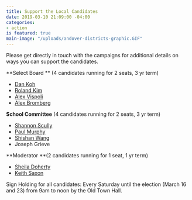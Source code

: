 ```yaml
---
title: Support the Local Candidates
date: 2019-03-10 21:09:00 -04:00
categories:
- action
is featured: true
main-image: "/uploads/andover-districts-graphic.GIF"
---
```


Please get directly in touch with the campaigns for additional details on ways you can support the candidates. 

**Select Board ** (4 candidates running for 2 seats, 3 yr term)
* [Dan Koh](http://teamkoh.com/)
* [Roland Kim](https://www.rolandkim.com/)
* [Alex Vispoli](http://alexvispoli.com/)
* [Alex Bromberg](https://alexbromberg.com/)

**School Committee** (4 candidates running for 2 seats, 3 yr term)
* [Shannon Scully](https://scullyforandover.org/)
* [Paul Murphy](https://www.murphyforandover.org/)
* [Shishan Wang](https://www.facebook.com/profile.php?id=540716967)
* Joseph Grieve

**Moderator **(2 candidates running for 1 seat, 1 yr term)
* [Sheila Doherty](https://www.facebook.com/SheilaMDohertyAndover/)
* [Keith Saxon](https://ksaxo1.wixsite.com/keithsaxonmoderator)

Sign Holding for all candidates: Every Saturday until the election (March 16 and 23) from 9am to noon by the Old Town Hall.